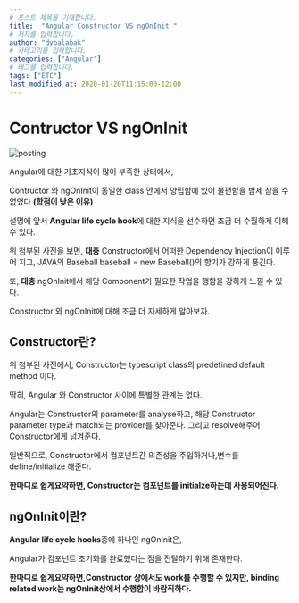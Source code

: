 ```yaml
---
# 포스트 제목을 기재합니다.
title:  "Angular Constructor VS ngOnInit " 
# 저자를 입력합니다. 
author: "dybalabak"
# 카테고리를 입력합니다.
categories: ["Angular"]
# 태그를 입력합니다.
tags: ["ETC"]
last_modified_at: 2020-01-20T11:15:00-12:00
---
```

# Contructor VS ngOnInit

![posting]({{site.baseurl}}/assets/images/dybalabak/posting.png)


Angular에 대한 기초지식이 많이 부족한 상태에서,

Contructor 와 ngOnInit이 동일한 class 안에서 양립함에 있어
불편함을 밤세 참을 수 없었다 **(학점이 낮은 이유)**

설명에 앞서 **Angular life cycle hook**에 대한 지식을 선수하면 조금 더 수월하게 이해 수 있다.

위 첨부된 사진을 보면, **대충** Constructor에서 어떠한 Dependency Injection이
이루어 지고, JAVA의 Baseball baseball = new Baseball()의 향기가 강하게 풍긴다.

또, **대충** ngOnInit에서 해당 Component가 필요한 작업을 행함을 강하게 느낄 수 있다.

Constructor 와 ngOnInit에 대해 조금 더 자세하게 알아보자.





## Constructor란?


위 첨부된 사진에서,
Constructor는 typescript class의 predefined default method 이다.

딱히, Angular 와 Constructor 사이에 특별한 관계는 없다.

Angular는 Constructor의 parameter를 analyse하고,
해당 Constructor parameter type과 match되는 provider를 찾아준다.
그리고 resolve해주어 Constructor에게 넘겨준다.

일반적으로, Constructor에서 컴포넌트간 의존성을 주입하거나,변수를 define/initialize 해준다. 

**한마디로 쉽게요약하면, Constructor는 컴포넌트를 initialze하는데 사용되어진다.**





## ngOnInit이란?


**Angular life cycle hooks**중에 하나인 ngOnInit은,

Angular가 컴포넌트 초기화를 완료했다는 점을 전달하기 위해 존재한다.


**한마디로 쉽게요약하면,Constructor 상에서도 work를 수행할 수 있지만,
binding related work는 ngOnInit상에서 수행함이 바람직하다.**








